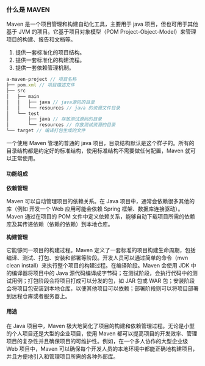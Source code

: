 ### 什么是 MAVEN
Maven 是一个项目管理和构建自动化工具，主要用于 java 项目，但也可用于其他基于 JVM 的项目。它基于项目对象模型（POM Project-Object-Model）来管理项目的构建、报告和文档等。

1. 提供一套标准化的项目结构。
2. 提供一套标准化的构建流程。
3. 提供一套依赖管理机制。

```javascript
a-maven-project // 项目名称
├── pom.xml // 项目描述文件
├── src
│   ├── main
│   │   ├── java // java源码的目录
│   │   └── resources // java 的资源文件目录
│   └── test
│       ├── java // 存放测试源码的目录
│       └── resources // 存放测试资源的目录
└── target // 编译打包生成的文件
```

一个使用 Maven 管理的普通的 java 项目，目录结构默认是这个样子的。所有的目录结构都是约定好的标准结构，使用标准结构不需要做任何配置，Maven 就可以正常使用。

#### 功能组成
**依赖管理**

Maven 可以自动管理项目的依赖关系。在 Java 项目中，通常会依赖很多其他的库（例如 开发一个 Web 应用可能会依赖 Spring 框架、数据库连接驱动）。Maven 通过在项目的 POM 文件中定义依赖关系，能够自动下载项目所需的依赖库及其传递依赖（依赖的依赖）到本地仓库。

**构建管理**

它能够同一项目的构建过程。Maven 定义了一套标准的项目构建生命周期，包括 编译、测试、打包、安装和部署等阶段。开发人员可以通过简单的命令（mvn clean install）来执行整个项目的构建过程。在编译阶段。Maven 会使用 JDK 中的编译器将项目中的 Java 源代码编译成字节码；在测试阶段，会执行代码中的测试用例；打包阶段会将项目打成可以分发的包，如 JAR 包或 WAR 包；安装阶段会将项目包安装到本地仓库，以便其他项目可以依赖；部署阶段则可以将项目部署到远程仓库或者服务器上。

#### 用途
在 Java 项目中，Maven 极大地简化了项目的构建和依赖管理过程。无论是小型的个人项目还是大型的企业项目，使用 Maven 都可以提高项目的开发效率、管理项目的复杂性并且确保项目的可维护性。例如，在一个多人协作的大型企业级 Web 项目中，Maven 可以确保每个开发人员的本地环境中都能正确地构建项目，并且方便地引入和管理项目所需的各种外部库。

